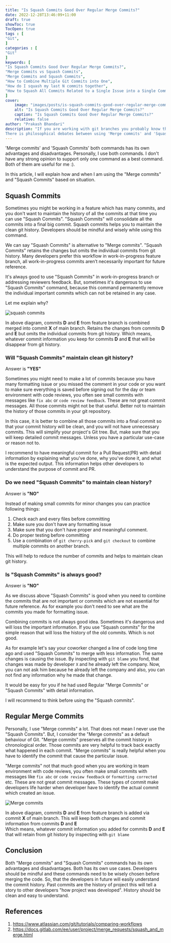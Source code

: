 ```yaml
---
title: "Is Squash Commits Good Over Regular Merge Commits?"
date: 2022-12-28T13:46:09+11:00
draft: true
showToc: true
TocOpen: true
tags : [
"Git",
]
categories : [
"Git"
]
keywords: [
"Is Squash Commits Good Over Regular Merge Commits?",
"Merge Commits vs Squash Commits",
"Merge Commits and Squash Commits",
"How to Combine Multiple Git Commits into One",
"How do I squash my last N commits together",
"How to Squash All Commits Related to a Single Issue into a Single Commit"
]
cover:
    image: "images/posts/is-squash-commits-good-over-regular-merge-commits/is-squash-commits-good-over-regular-merge-commits.png"
    alt: "Is Squash Commits Good Over Regular Merge Commits?"
    caption: "Is Squash Commits Good Over Regular Merge Commits?"
    relative: false
author: "Prakash Bhandari"
description: "If you are working with git branches you probably know the 'Merge commits' and 'Squash Commits'.
There is philosophical debates between using 'Merge commits' and 'Squash Commits'. But, I found both git commands are very useful based on the situation and use cases."
---
```


'Merge commits' and 'Squash Commits' both commands has its own advantages and disadvantages. Personally, I use both commands.
I don't have any strong opinion to support only one command as a best command. Both of them are useful for me :).

In this article, I will explain how and when I am using the "Merge commits" and "Squash Commits" based on situation.


## Squash Commits
Sometimes you might be working in a feature which has many commits, and you don't want to maintain the history of all the commits at that time you can use 
"Squash Commits". "Squash Commits" will consolidate all the commits into a final big commit. Squash commits helps you to maintain the clean git history.
Developers should be mindful and wisely while using this command.

We can say "Squash Commits" is alternative to "Merge commits". 
"Squash Commits" retains the changes but omits the individual commits from git history. 
Many developers prefer this workflow in work-in-progress feature branch, all work-in-progress commits aren’t necessarily important for future reference.

It's always good to use "Squash Commits" in work-in-progress branch or addressing reviewers feedback. 
But, sometimes it's dangerous to use "Squash Commits" command, because this command permanently remove the individual important commits which can not be retained in any case.

Let me explain why?

![squash commits](/images/posts/is-squash-commits-good-over-regular-merge-commits/squash-commits.png#center)

In above diagram, commits **D** and **E** from feature branch is combined merged into commit **X** of main branch. 
Retains the changes from commits **D** and **E**  but omits the individual commits from git history. 
Which means, whatever commit information you keep for commits **D** and **E** that will be disappear from git history.

### Will "Squash Commits" maintain clean git history?
Answer is **"YES"**

Sometimes you might need to make a lot of commits because you have many formatting issue or you missed the comment in your code 
or you want to make sure everything is saved before signing out for the day 
or team environment with code reviews, you often see small commits with messages like `fix abc` or `code review feedback`. These are not great commit messages. 
All those commits might not be that useful. Better not to maintain the history of those commits in your git repository.

In this case, it is better to combine all those commits into a final commit so that your commit history will be clean, and you will not have unnecessary commits.
This will simplify your project's Git tree. But, make sure that you will keep detailed commit messages. Unless you have a particular use-case or reason not to.

I recommend to have meaningful commit for a Pull Request(PR) with detail information by explaining what you've done, why you've done it, and what is the expected output.
This information helps other developers to understand the purpose of commit and PR.

### Do we need  "Squash Commits" to maintain clean history?
Answer is **"NO"**

Instead of making small commits for minor changes you can practice following things:

1. Check each and every files before committing
2. Make sure you don't have any formatting issue
3. Make sure that you don't have proper and meaningful comment.
4. Do proper testing before committing 
5. Use a combination of `git cherry-pick` and `git checkout` to combine multiple commits on another branch.

This will help to reduce the number of commits and helps to maintain clean git  history.

### Is "Squash Commits" is always good?
Answer is **"NO"** 

As we discuss above "Squash Commits" is good when you need to combine the commits that are not important or commits which are not essential for future reference.
As for example you don't need to see what are the commits you made for formatting issue.

Combining commits is not always good idea. Sometimes it's dangerous and will loss the important information.
If you use "Squash commits" for the simple reason that will loss the history of the old commits. Which is not good.

As for example let's say your coworker changed a line of code long time ago and used "Squash Commits" to merge with less information. The same changes is causing the issue. 
By inspecting with `git blame` you fond, that changes was made by developer `X` 
and he already left the company. Now, you can not ask him because he already left the company and also, you can not find any information why he made that change.

It would be easy for you if he had used Regular "Merge Commits" or "Squash Commits" with detail information.

I will recommend to think before using the "Squash commits". 

## Regular Merge Commits

Personally, I use "Merge commits" a lot. That does not mean I never use the "Squash Commits". But, I consider the "Merge commits" as a default behaviour of Git.
"Merge commits" preserves all the commit history in chronological order. Those commits are very helpful to track back exactly what happened in each commit.
"Merge commits" is really helpful when you have to identify the commit that cause the particular issue.

"Merge commits" not that much good when you are  working in team environment with code reviews, 
you often make small commits with messages like `fix abc` or `code review feedback` or `formatting corrected` etc. 
These are not great commit messages. These types of commit make developers life harder when developer 
have to identify the actual commit which created an issue.

![Merge commits](/images/posts/is-squash-commits-good-over-regular-merge-commits/git-merge-commits.png#center)

In above diagram, commits **D** and **E** from feature branch is added via commit **X** of main branch.
This will keep both changes and commit information from commits **D** and **E**  
Which means, whatever commit information you added for commits **D** and **E** that will retain from git history by inspecting with `git blame`

## Conclusion

Both "Merge commits" and "Squash Commits" commands has its own advantages and disadvantages. Both has its own use cases. 
Developers should be mindful and these commands need to be wisely chosen before merging the code.
So, that the developers in future will easily understand the commit history. Past commits are the history of project this will tell a story to other developers
"how project was developed". History should be clean and easy to understand.

## References

1. https://www.atlassian.com/git/tutorials/comparing-workflows
2. https://docs.gitlab.com/ee/user/project/merge_requests/squash_and_merge.html
